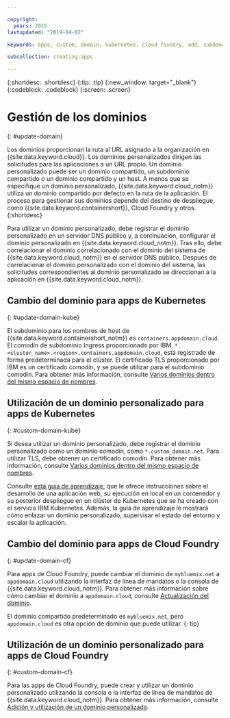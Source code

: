 ```yaml
---

copyright:
  years: 2019
lastupdated: "2019-04-02"

keywords: apps, custom, domain, kubernetes, cloud foundry, add, subdomain, custom domain, dns, domainname, domain name, endpoint, update, migrate

subcollection: creating-apps

---
```


{:shortdesc: .shortdesc}
{:tip: .tip}
{:new_window: target="_blank"}
{:codeblock: .codeblock}
{:screen: .screen}

# Gestión de los dominios
{: #update-domain}

Los dominios proporcionan la ruta al URL asignado a la organización en {{site.data.keyword.cloud}}. Los dominios personalizados dirigen las solicitudes para las aplicaciones a un URL propio. Un dominio personalizado puede ser un dominio compartido, un subdominio compartido o un dominio compartido y un host. A menos
que se especifique un dominio personalizado, {{site.data.keyword.cloud_notm}} utiliza un dominio compartido por defecto en la ruta de la aplicación. El proceso para gestionar sus dominios depende del destino de despliegue, como
{{site.data.keyword.containershort}}, Cloud Foundry y otros.
{:shortdesc}

Para utilizar un dominio personalizado, debe registrar el dominio personalizado en un servidor DNS público y, a continuación, configurar el dominio personalizado en {{site.data.keyword.cloud_notm}}. Tras ello, debe correlacionar el dominio correlacionado con el dominio del sistema de
{{site.data.keyword.cloud_notm}} en el servidor DNS público. Después de correlacionar el dominio personalizado con el dominio del sistema, las solicitudes correspondientes al dominio personalizado se direccionan a la aplicación en {{site.data.keyword.cloud_notm}}.

## Cambio del dominio para apps de Kubernetes
{: #update-domain-kube}

El subdominio para los nombres de host de {{site.data.keyword.containershort_notm}} es `containers.appdomain.cloud`. El comodín de subdominio Ingress proporcionado por IBM, `*.<cluster_name>.<region>.containers.appdomain.cloud`, está registrado de forma predeterminada para el clúster. El certificado TLS proporcionado por IBM es un certificado comodín, y se puede utilizar para el subdominio comodín. Para obtener más información, consulte [Varios dominios dentro del mismo espacio de nombres](/docs/containers?topic=containers-ingress#multi-domains).

## Utilización de un dominio personalizado para apps de Kubernetes
{: #custom-domain-kube}

Si desea utilizar un dominio personalizado, debe registrar el dominio personalizado como un dominio comodín, como `*.custom_domain.net`. Para utilizar TLS, debe obtener un certificado comodín. Para obtener más información, consulte [Varios dominios dentro del mismo espacio de nombres](/docs/containers?topic=containers-ingress#multi-domains).

Consulte [esta guía de aprendizaje](/docs/tutorials?topic=solution-tutorials-scalable-webapp-kubernetes), que le ofrece instrucciones sobre el desarrollo de una aplicación web, su ejecución en local en un contenedor y su posterior despliegue en un clúster de Kubernetes que se ha creado con el servicio IBM Kubernetes. Además, la guía de aprendizaje le mostrará cómo enlazar un dominio personalizado, supervisar el estado del entorno y escalar la aplicación.

## Cambio del dominio para apps de Cloud Foundry
{: #update-domain-cf}

Para apps de Cloud Foundry, puede cambiar el dominio de `mybluemix.net` a `appdomain.cloud` utilizando la interfaz de línea de mandatos o la consola de
{{site.data.keyword.cloud_notm}}. Para obtener más información sobre cómo cambiar el dominio a `appdomain.cloud`, consulte
[Actualización del dominio](/docs/cloud-foundry-public?topic=cloud-foundry-public-update-domain).

El dominio compartido predeterminado es `mybluemix.net`, pero `appdomain.cloud` es otra opción de dominio que puede utilizar.
{: tip}

## Utilización de un dominio personalizado para apps de Cloud Foundry
{: #custom-domain-cf}

Para las apps de Cloud Foundry, puede crear y utilizar un dominio personalizado utilizando la consola o la interfaz de línea de mandatos de {{site.data.keyword.cloud_notm}}. Para obtener más información, consulte [Adición y utilización de un dominio personalizado](/docs/cloud-foundry-public?topic=cloud-foundry-public-custom-domains).

